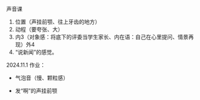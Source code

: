 声音课



1. 位置（声挂前颚、往上牙齿的地方）
2. 动程（要夸张、大）
3. 内3（对象感：将底下的评委当学生家长、内在语：自己在心里提问、情景再现）外4
4. “说新闻”的感觉。

2024.11.1 作业：

- 气泡音（慢、颗粒感）

- 发“啊”的声挂前颚

  